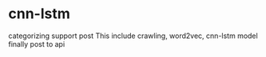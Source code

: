# cnn-lstm

categorizing support post
This include crawling, word2vec, cnn-lstm model finally post to api
